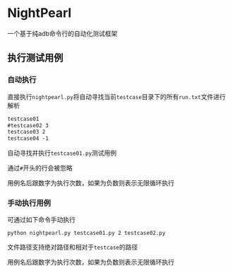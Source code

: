 # NightPearl

一个基于纯adb命令行的自动化测试框架

## 执行测试用例

### 自动执行

直接执行`nightpearl.py`将自动寻找当前`testcase`目录下的所有`run.txt`文件进行解析

```txt
testcase01
#testcase02 3
testcase03 2
testcase04 -1
```

自动寻找并执行`testcase01.py`测试用例

通过`#`开头的行会被忽略

用例名后跟数字为执行次数，如果为负数则表示无限循环执行

### 手动执行用例

可通过如下命令手动执行

```shell
python nightpearl.py testcase01.py 2 testcase02.py
```

文件路径支持绝对路径和相对于`testcase`的路径

用例名后跟数字为执行次数，如果为负数则表示无限循环执行